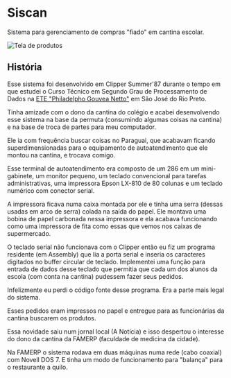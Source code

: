 # Siscan

Sistema para gerenciamento de compras "fiado" em cantina escolar.

![Tela de produtos](https://raw.githubusercontent.com/osantana/siscan/master/tela.png "Tela de produtos")

## História

Esse sistema foi desenvolvido em Clipper Summer'87 durante o tempo em que
estudei o Curso Técnico em Segundo Grau de Processamento de Dados na [ETE
"Philadelpho Gouvea Netto"](http://www.philadelpho.com.br/) em São José do Rio
Preto.

Tinha amizade com o dono da cantina do colégio e acabei desenvolvendo esse
sistema na base da permuta (consumindo algumas coisas na cantina) e na base de
troca de partes para meu computador.

Ele ia com frequência buscar coisas no Paraguai, que acabavam ficando
superdimensionadas para o equipamento de autoatendimento que ele montou na
cantina, e trocava comigo.

Esse terminal de autoatendimento era composto de um 286 em um mini-gabinete, um
monitor pequeno, um teclado convencional para tarefas administrativas, uma
impressora Epson LX-810 de 80 colunas e um teclado numérico com conector
serial.

A impressora ficava numa caixa montada por ele e tinha uma serra (dessas usadas
em arco de serra) colada na saída do papel. Ele montava uma bobina de papel
carbonada nessa impressora e ela acabava funcionando como uma impressora de
fita como essas que vemos nos caixas de supermercado.

O teclado serial não funcionava com o Clipper então eu fiz um programa
residente (em Assembly) que lia a porta serial e inseria os caracteres
digitados no buffer circular de teclado. Implementei uma função para entrada de
dados desse teclado que permitia que cada um dos alunos da escola (com conta na
cantina) pudessem fazer seus pedidos.

Infelizmente eu perdi o código fonte desse programa. Era a parte mais legal do
sistema.

Esses pedidos eram impressos no papel e entregue para as funcionárias da
cantina buscarem os produtos.

Essa novidade saiu num jornal local (A Notícia) e isso despertou o interesse do
dono da cantina da FAMERP (faculdade de medicina da cidade).

Na FAMERP o sistema rodava em duas máquinas numa rede (cabo coaxial) com Novell
DOS 7. E tinha um modo de funcionamento para "balança" para o restaurante a
quilo.

